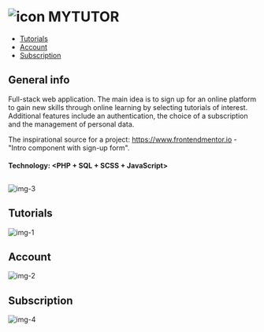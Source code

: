 # ![icon](https://user-images.githubusercontent.com/75247773/226142464-839f3602-6248-4222-b6bc-7c56db1ae1f9.png) MYTUTOR


- [Tutorials](#tutorials)
- [Account](#account)
- [Subscription](#subscription)


## General info

Full-stack web application. The main idea is to sign up for an online platform to gain new skills through online learning by selecting tutorials of interest. Additional features include an authentication, the choice of a subscription and the management of personal data.

The inspirational source for a project: https://www.frontendmentor.io - "Intro component with sign-up form".

#### Technology: <PHP + SQL + SCSS + JavaScript>

##


![img-3](https://user-images.githubusercontent.com/75247773/226141975-675b273f-c747-48e4-a91f-8ee9c234cc7e.jpg)

## Tutorials

![img-1](https://user-images.githubusercontent.com/75247773/226142055-7b84e147-368d-438e-b8b7-f7f37a172d5a.jpg)

## Account

![img-2](https://user-images.githubusercontent.com/75247773/226142159-a8beedd4-271d-484b-8955-edd27d11cb69.jpg)

## Subscription

![img-4](https://user-images.githubusercontent.com/75247773/226142160-b0b9df0e-8ab0-425d-8d1a-2d3a8e2b5ea3.jpg)